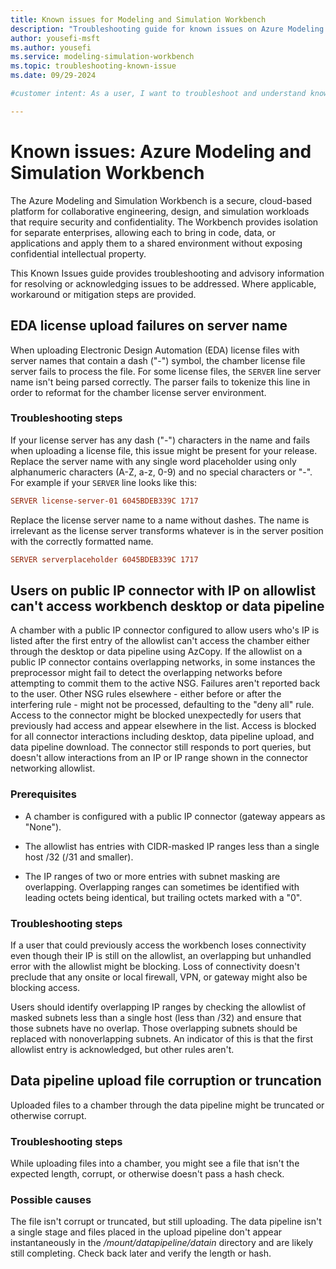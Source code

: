 ```yaml
---
title: Known issues for Modeling and Simulation Workbench
description: "Troubleshooting guide for known issues on Azure Modeling and Simulation Workbench."
author: yousefi-msft
ms.author: yousefi
ms.service: modeling-simulation-workbench
ms.topic: troubleshooting-known-issue
ms.date: 09/29-2024

#customer intent: As a user, I want to troubleshoot and understand known issues with Azure Modeling and Simulation Workbench.

---
```


# Known issues: Azure Modeling and Simulation Workbench

The Azure Modeling and Simulation Workbench is a secure, cloud-based platform for collaborative engineering, design, and simulation workloads that require security and confidentiality. The Workbench provides isolation for separate enterprises, allowing each to bring in code, data, or applications and apply them to a shared environment without exposing confidential intellectual property.

This Known Issues guide provides troubleshooting and advisory information for resolving or acknowledging issues to be addressed. Where applicable, workaround or mitigation steps are provided.

## EDA license upload failures on server name

When uploading Electronic Design Automation (EDA) license files with server names that contain a dash ("-") symbol, the chamber license file server fails to process the file. For some license files, the `SERVER` line server name isn't being parsed correctly. The parser fails to tokenize this line in order to reformat for the chamber license server environment.

### Troubleshooting steps

If your license server has any dash ("-") characters in the name and fails when uploading a license file, this issue might be present for your release. Replace the server name with any single word placeholder using only alphanumeric characters (A-Z, a-z, 0-9) and no special characters or "-". For example if your `SERVER` line looks like this:

```INI
SERVER license-server-01 6045BDEB339C 1717
```

Replace the license server name to a name without dashes. The name is irrelevant as the license server transforms whatever is in the server position with the correctly formatted name.

```INI
SERVER serverplaceholder 6045BDEB339C 1717
```

## Users on public IP connector with IP on allowlist can't access workbench desktop or data pipeline

A chamber with a public IP connector configured to allow users who's IP is listed after the first entry of the allowlist can't access the chamber either through the desktop or data pipeline using AzCopy. If the allowlist on a public IP connector contains overlapping networks, in some instances the preprocessor might fail to detect the overlapping networks before attempting to commit them to the active NSG. Failures aren't reported back to the user. Other NSG rules elsewhere - either before or after the interfering rule - might not be processed, defaulting to the "deny all" rule. Access to the connector might be blocked unexpectedly for users that previously had access and appear elsewhere in the list. Access is blocked for all connector interactions including desktop, data pipeline upload, and data pipeline download. The connector still responds to port queries, but doesn't allow interactions from an IP or IP range shown in the connector networking allowlist.

### Prerequisites

* A chamber is configured with a public IP connector (gateway appears as "None").

* The allowlist has entries with CIDR-masked IP ranges less than a single host /32 (/31 and smaller).

* The IP ranges of two or more entries with subnet masking are overlapping. Overlapping ranges can sometimes be identified with leading octets being identical, but trailing octets marked with a "0".

### Troubleshooting steps

If a user that could previously access the workbench loses connectivity even though their IP is still on the allowlist, an overlapping but unhandled error with the allowlist might be blocking. Loss of connectivity doesn't preclude that any onsite or local firewall, VPN, or gateway might also be blocking access.

Users should identify overlapping IP ranges by checking the allowlist of masked subnets less than a single host (less than /32) and ensure that those subnets have no overlap. Those overlapping subnets should be replaced with nonoverlapping subnets. An indicator of this is that the first allowlist entry is acknowledged, but other rules aren't.

## Data pipeline upload file corruption or truncation

Uploaded files to a chamber through the data pipeline might be truncated or otherwise corrupt.

### Troubleshooting steps

While uploading files into a chamber, you might see a file that isn't the expected length, corrupt, or otherwise doesn't pass a hash check.

### Possible causes

The file isn't corrupt or truncated, but still uploading. The data pipeline isn't a single stage and files placed in the upload pipeline don't appear instantaneously in the */mount/datapipeline/datain* directory and are likely still completing. Check back later and verify the length or hash.

<!-- KEEP THIS FOR FUTURE CHANGES
## [Issue]
Required: Issue - H2

Each known issue should be in its own section. 
Provide a title for the section so that users can 
easily identify the issue that they are experiencing.

[Describe the issue.]

<!-- Required: Issue description (no heading)

Describe the issue.

### Prerequisites

<!--Optional: Prerequisites - H3

Use clear and unambiguous language, and use
an unordered list format. 

### Troubleshooting steps

<!-- Optional: Troubleshooting steps - H3

Not all known issues can be corrected, but if a solution 
is known, describe the steps to take to correct the issue.

### Possible causes

<!-- Optional: Possible causes - H3

In an H3 section, describe potential causes.

-->